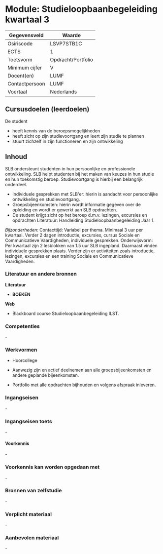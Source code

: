 # Module: Studieloopbaanbegeleiding kwartaal 3

| Gegevensveld  | Waarde |
| ------------- | ------------- |
| Osiriscode  | LSVP7STB1C |
| ECTS  | 1 |
| Toetsvorm  | Opdracht/Portfolio |
| Minimum cijfer  | V |
| Docent(en)  | LUMF |
| Contactpersoon  | LUMF |
| Voertaal  | Nederlands |

## Cursusdoelen (leerdoelen)

De student
- heeft kennis van de beroepsmogelijkheden  
- heeft zicht op zijn studievoortgang en leert zijn studie te plannen  
- stuurt zichzelf in zijn functioneren en zijn ontwikkeling

## Inhoud

SLB ondersteunt studenten in hun persoonlijke en professionele ontwikkeling. SLB helpt studenten bij het maken van keuzes in hun studie en hun toekomstig beroep. Studievoortgang is hierbij een belangrijk onderdeel.
 
- Individuele gesprekken met SLB'er: hierin is aandacht voor persoonlijke ontwikkeling en studievoortgang.  
- Groepsbijeenkomsten: hierin wordt informatie gegeven over de opleiding en wordt er gewerkt aan SLB opdrachten.  
- De student krijgt zicht op het beroep d.m.v. lezingen, excursies en opdrachten Literatuur: Handleiding Studieloopbaanbegeleiding Jaar 1.  

*Bijzonderheden:*
Contacttijd: Variabel per thema. Minimaal 3 uur per kwartaal. Verder 2 dagen introductie, excursies, cursus Sociale en Communicatieve Vaardigheden, individuele gesprekken.
Onderwijsvorm: Per kwartaal zijn 2 lesblokken van 1.5 uur SLB ingepland. Daarnaast vinden individuele gesprekken plaats. Verder zijn er activiteiten zoals introductie, lezingen, excursies en een training Sociale en Communicatieve Vaardigheden.  

### Literatuur en andere bronnen

**Literatuur**
- __BOEKEN__

**Web**
- Blackboard course Studieloopbaanbegeleiding ILST.

### Competenties
\-

### Werkvormen  
- Hoorcollege

- Aanwezig zijn en actief deelnemen aan alle groepsbijeenkomsten en andere geplande bijeenkomsten.
- Portfolio met alle opdrachten bijhouden en volgens afspraak inleveren.

### Ingangseisen 
\- 

### Ingangseisen toets
\- 

#### Voorkennis
\-

### Voorkennis kan worden opgedaan met
\-

### Bronnen van zelfstudie
\-

### Verplicht materiaal
\-

### Aanbevolen materiaal
\-


